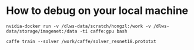 # How to debug on your local machine

```
nvidia-docker run -v /dlws-data/scratch/hongzl:/work -v /dlws-data/storage/imagenet:/data -ti caffe:gpu bash

caffe train --solver /work/caffe/solver_resnet18.prototxt
```
